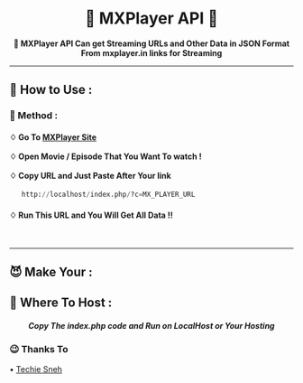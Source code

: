 <h1 align="center">💞 MXPlayer API 🎵</h1>

<p align="center">
<b>🍻 MXPlayer API Can get Streaming URLs and Other Data in JSON Format From mxplayer.in links for Streaming</b>
</p>

***

## 👑 How to Use :

<h3>🔐 Method :</h3>

<h4>
♢ Go To <a href="https://www.mxplayer.in/">MXPlayer Site</a> <br><br>
♢ Open Movie / Episode That You Want To watch ! <br><br>
♢ Copy URL and Just Paste After Your link</h4>

```py
   http://localhost/index.php/?c=MX_PLAYER_URL
```

  <h4>
♢ Run This URL and You Will Get All Data !!  

</h4><br>

***


## 😈 Make Your :

<h2>🍁 Where To Host : </h2>

<h5 align="center"> Copy The index.php code and Run on LocalHost or Your Hosting</h5>


### 😉 Thanks To
• <a href="https://github.com/techiesneh">Techie Sneh</a><br>





